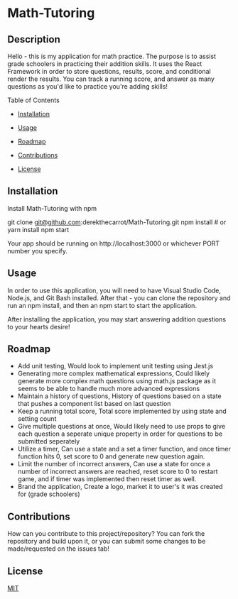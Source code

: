 # Math-Tutoring

## Description

Hello - this is my application for math practice. The purpose is to assist grade schoolers in practicing their addition skills. It uses the React Framework in order to store questions, results, score, and conditional render the results. You can track a running score, and answer as many questions as you'd like to practice you're adding skills!


Table of Contents

* [Installation](#installation)

* [Usage](#usage)

* [Roadmap](#roadmap)

* [Contributions](#contributions)

* [License](#license)

## Installation

Install Math-Tutoring with npm

git clone git@github.com:derekthecarrot/Math-Tutoring.git
npm install # or yarn install
npm start  

Your app should be running on http://localhost:3000 or whichever PORT number you specify.



## Usage

In order to use this application, you will need to have Visual Studio Code, Node.js, and Git Bash installed. After that - you can clone the repository and run an npm install, and then an npm start to start the application.

After installing the application, you may start answering addition questions to your hearts desire!


## Roadmap

 - Add unit testing, Would look to implement unit testing using Jest.js
 - Generating more complex mathematical expressions, Could likely generate more complex math questions using math.js package as it seems to be able to handle much more advanced expressions
 - Maintain a history of questions, History of questions based on a state that pushes a component list based on last question
 - Keep a running total score, Total score implemented by using state and setting count
 - Give multiple questions at once, Would likely need to use props to give each question a seperate unique property in order for questions to be submitted seperately
 - Utilize a timer, Can use a state and a set a timer function, and once timer function hits 0, set score to 0 and generate new question again.
 - Limit the number of incorrect answers, Can use a state for once a number of incorrect answers are reached, reset score to 0 to restart game, and if timer was implemented then reset timer as well.
 - Brand the application, Create a logo, market it to user's it was created for (grade schoolers)

## Contributions

How can you contribute to this project/repository? You can fork the repository and build upon it, or you can submit some changes to be made/requested on the issues tab!

## License

[MIT](https://choosealicense.com/licenses/mit/)

